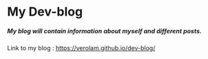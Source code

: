 # My Dev-blog

##### My blog will contain information about myself and different posts.


Link to my blog :
https://verolam.github.io/dev-blog/




